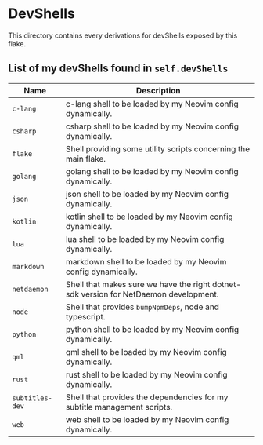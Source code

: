 # DevShells

This directory contains every derivations for devShells exposed by this flake.

## List of my devShells found in `self.devShells`

| Name | Description |
| ---- | ----------- |
| `c-lang` | c-lang shell to be loaded by my Neovim config dynamically. |
| `csharp` | csharp shell to be loaded by my Neovim config dynamically. |
| `flake` | Shell providing some utility scripts concerning the main flake. |
| `golang` | golang shell to be loaded by my Neovim config dynamically. |
| `json` | json shell to be loaded by my Neovim config dynamically. |
| `kotlin` | kotlin shell to be loaded by my Neovim config dynamically. |
| `lua` | lua shell to be loaded by my Neovim config dynamically. |
| `markdown` | markdown shell to be loaded by my Neovim config dynamically. |
| `netdaemon` | Shell that makes sure we have the right dotnet-sdk version for NetDaemon development. |
| `node` | Shell that provides `bumpNpmDeps`, node and typescript. |
| `python` | python shell to be loaded by my Neovim config dynamically. |
| `qml` | qml shell to be loaded by my Neovim config dynamically. |
| `rust` | rust shell to be loaded by my Neovim config dynamically. |
| `subtitles-dev` | Shell that provides the dependencies for my subtitle management scripts. |
| `web` | web shell to be loaded by my Neovim config dynamically. |
